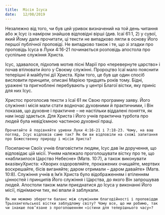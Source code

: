 ```yaml
---
title:  Місія Ісуса
date:   12/08/2019
---
```


Незалежно від того, чи був цей уривок визначений на той день читання або ж Ісус із наміром знайшов відповідні вірші (див. Ісаї 61:1, 2) у сувої, який Йому дали прочитати, ці тексти не випадково лягли в основу Його першої публічної проповіді. Не випадково також і те, що зі згадки про проповідь Ісуса в Луки 4:16-21 починається розповідь апостола про суспільне служіння Христа.

Ісус, здавалося, підхопив мотив пісні Марії про «перевернуте царство» і почав втілювати його у Своєму служінні. Пророцтво Ісаї мало пояснити теперішні й майбутні дії Христа. Крім того, це був ще один спосіб висловити принципи, описані Марією тридцять років тому. Бідні, уражені та пригноблені перебувають у центрі Благої вістки, яку приніс для них Ісус.

Христос проголосив тексти з Ісаї 61 як Свою програмну заяву. Його служіння і місія мали стати водночас духовними й практичними, і Він показав, що духовне і практичне – не настільки віддалені поняття, як нам іноді здається. Для Христа і Його учнів практична турбота про людей була невід’ємною частиною духовної праці.

`Прочитайте й порівняйте уривки Луки 4:16-21 і 7:18-23. Чому, на ваш погляд, Ісус відповів саме так? Як би ви відповіли на схожі запитання про Божественну природу і місію Христа?`

Посилаючи Своїх учнів благовістити людям, Ісус дав їм доручення, що відповідає цій місії. Учням належало проголошувати вістку про те, що «наблизилося Царство Небесне» (Матв. 10:7), а також виконувати вказівку ​​Христа: «Хворих оздоровляйте, прокажених очищайте, мертвих воскрешайте, бісів виганяйте; даром отримали – даром давайте» (Матв. 10:8). Служіння учнів в Ім’я Христа було відображенням і втіленням цінностей і принципів Його служіння і Царства, до якого Він запрошував людей. Апостоли також мали приєднатися до Ісуса у виконанні Його місії, піднімаючи тих, які впали й заблукали.

`Як ми можемо зберегти баланс між служінням благодійності і проповіддю Трьохангельської вістки заблудлому світу? Чому все, що ми робимо, так чи інакше пов’язане з проголошенням «істини для теперішнього часу»?`
